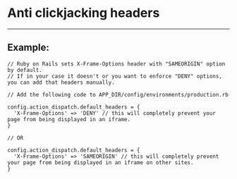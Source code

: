 # Anti clickjacking headers
-------

## Example:


    // Ruby on Rails sets X-Frame-Options header with "SAMEORIGIN" option by default.
    // If in your case it doesn't or you want to enforce "DENY" options, you can add that headers manually.

    // Add the following code to APP_DIR/config/environments/production.rb

    config.action_dispatch.default_headers = {
      'X-Frame-Options' => 'DENY' // this will completely prevent your page from being displayed in an iframe.
    }

    // OR

    config.action_dispatch.default_headers = {
      'X-Frame-Options' => 'SAMEORIGIN' // this will completely prevent your page from being displayed in an iframe on other sites.
    }
